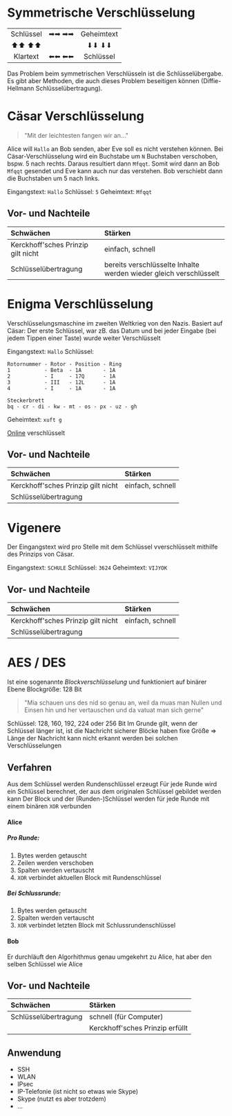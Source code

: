 Symmetrische Verschlüsselung
====

<table>
<tbody>
<tr>
<td style="text-align: center;">Schlüssel</td>
<td style="text-align: center;">➡➡ ➡➡</td>
<td style="text-align: center;">Geheimtext</td>
</tr>
<tr>
<td style="text-align: center;">⬆⬆ ⬆⬆</td>
<td style="text-align: center;"></td>
<td style="text-align: center;">⬇⬇ ⬇⬇</td>
</tr>
<tr>
<td style="text-align: center;">Klartext</td>
<td style="text-align: center;">⬅⬅ ⬅⬅</td>
<td style="text-align: center;">Schlüssel</td>
</tr>
</tbody>
</table>

Das Problem beim symmetrischen Verschlüsseln ist die Schlüsselübergabe. Es gibt aber Methoden, die auch dieses Problem beseitigen können (Diffie-Hellmann Schlüsselübertragung).


Cäsar Verschlüsselung
====

> "Mit der leichtesten fangen wir an..."

Alice will ``Hallo`` an Bob senden, aber Eve soll es nicht verstehen können.
Bei Cäsar-Verschlüsselung wird ein Buchstabe um ``N`` Buchstaben verschoben, bspw. 5 nach rechts. Daraus resultiert dann ``Mfqqt``.
Somit wird dann an Bob ``Mfqqt`` gesendet und Eve kann auch nur das verstehen.
Bob verschiebt dann die Buchstaben um 5 nach links.

Eingangstext: ``Hallo``
Schlüssel: ``5``
Geheimtext: ``Mfqqt``


Vor- und Nachteile
----

| Schwächen | Stärken |
|:--------- |:------- |
|  Kerckhoff\'sches Prinzip gilt nicht | einfach, schnell |
| Schlüsselübertragung | bereits verschlüsselte Inhalte werden wieder gleich verschlüsselt |


Enigma Verschlüsselung
====

Verschlüsselungsmaschine im zweiten Weltkrieg von den Nazis.
Basiert auf Cäsar: Der erste Schlüssel, war zB. das Datum und bei jeder Eingabe (bei jedem Tippen einer Taste) wurde weiter Verschlüsselt

Eingangstext: ``Hallo``
Schlüssel:
```
Rotornummer - Rotor - Position - Ring
1           - Beta  - 1A       - 1A
2           - I     - 17Q      - 1A
3           - III   - 12L      - 1A
4           - I     - 1A       - 1A

Steckerbrett
bq - cr - di - kw - mt - os - px - uz - gh
```
Geheimtext: ``xuft g``

[Online](https://cryptii.com/pipes/enigma-machine) verschlüsselt


Vor- und Nachteile
----

| Schwächen | Stärken |
|:--------- |:------- |
| Kerckhoff\'sches Prinzip gilt nicht | einfach, schnell |
| Schlüsselübertragung |  |


Vigenere
====

Der Eingangstext wird pro Stelle mit dem Schlüssel vverschlüsselt mithilfe des Prinzips von Cäsar.

Eingangstext: ``SCHULE``
Schlüssel: ``3624``
Geheimtext: ``VIJYOK``


Vor- und Nachteile
----

| Schwächen | Stärken |
|:--------- |:------- |
| Kerckhoff\'sches Prinzip gilt nicht | einfach, schnell |
| Schlüsselübertragung |  |


AES / DES
====

Ist eine sogenannte _Blockverschlüsselung_ und funktioniert auf binärer Ebene
Blockgröße: 128 Bit

> "Mia schauen uns des nid so genau an, weil da muas man Nullen und Einsen hin und her vertauschen und da vatuat man sich gerne"

Schlüssel: 128, 160, 192, 224 oder 256 Bit
Im Grunde gilt, wenn der Schlüssel länger ist, ist die Nachricht sicherer
Blöcke haben fixe Größe => Länge der Nachricht kann nicht erkannt werden bei solchen Verschlüsselungen


Verfahren
----

Aus dem Schlüssel werden Rundenschlüssel erzeugt
Für jede Runde wird ein Schlüssel berechnet, der aus dem originalen Schlüssel gebildet werden kann
Der Block und der (Runden-)Schlüssel werden für jede Runde mit einem binären ``XOR`` verbunden

#### Alice
##### Pro Runde:
1. Bytes werden getauscht
2. Zeilen werden verschoben
3. Spalten werden vertauscht
4. ``XOR`` verbindet aktuellen Block mit Rundenschlüssel

##### Bei Schlussrunde:
1. Bytes werden getauscht
3. Spalten werden vertauscht
4. ``XOR`` verbindet letzten Block mit Schlussrundenschlüssel

#### Bob
Er durchläuft den Algorhithmus genau umgekehrt zu Alice, hat aber den selben Schlüssel wie Alice


Vor- und Nachteile
----

| Schwächen | Stärken |
|:--------- |:------- |
| Schlüsselübertragung | schnell (für Computer) |
|  | Kerckhoff\'sches Prinzip erfüllt |


Anwendung
----

- SSH
- WLAN
- IPsec
- IP-Telefonie (ist nicht so etwas wie Skype)
- Skype (nutzt es aber trotzdem)
- ...

